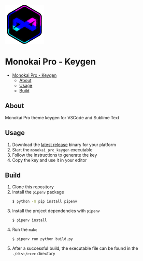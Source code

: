 <img src="./data/icons/icon_main.png" height=128>

# Monokai Pro - Keygen

- [Monokai Pro - Keygen](#monokai-pro---keygen)
  - [About](#about)
  - [Usage](#usage)
  - [Build](#build)


## About

Monokai Pro theme keygen for VSCode and Sublime Text


## Usage
1. Download the [latest release](https://github.com/maximilionus/monokai_pro_keygen/releases/latest/) binary for your platform
2. Start the `monokai_pro_keygen` executable
3. Follow the instructions to generate the key
4. Copy the key and use it in your editor


## Build
1. Clone this repository
2. Install the `pipenv` package
   ```bash
   $ python -m pip install pipenv
   ```
3. Install the project dependencies with `pipenv`
   ```bash
   $ pipenv install
   ```
4. Run the `make`
   ```bash
   $ pipenv run python build.py
   ```
5. After a successful build, the executable file can be found in the `./dist/exec` directory
